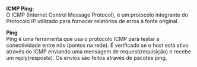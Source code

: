 **ICMP Ping:**  
O ICMP (Internet Control Message Protocol), é um protocolo integrante do Protocolo IP utilizado para fornecer relatórios de erros à fonte original.  

**Ping**  
Ping é uma ferramenta que usa o protocolo ICMP para testar a conectividade entre nós (pontos na rede).
É verificado se o host está ativo através do ICMP enviando uma mensagem de request(requisição) e recebe um reply(resposta). Os envios são feitos através de pacotes ping.

